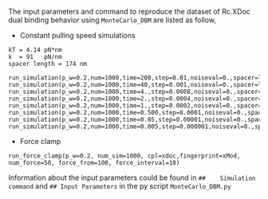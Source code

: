 The input parameters and command to reproduce the dataset of Rc.XDoc dual binding behavior using `MonteCarlo_DBM` are listed as follow,

- Constant pulling speed simulations
```
kT = 4.14 pN*nm
k  = 91   pN/nm
spacer length = 174 nm
```

```
run_simulation(p_w=0.2,num=1000,time=200,step=0.01,noiseval=0.,spacer=linker,cpl=xdoc,ldr=load,fingerprint=xMod,forceramp=False,speed=1.,k=91.,savecurves=False)
run_simulation(p_w=0.2,num=1000,time=40,step=0.001,noiseval=0.,spacer=linker,cpl=xdoc,ldr=load,fingerprint=xMod,forceramp=False,speed=10.,k=91.,savecurves=False)
run_simulation(p_w=0.2,num=1000,time=4.,step=0.0008,noiseval=0.,spacer=linker,cpl=xdoc,ldr=load,fingerprint=xMod,forceramp=False,speed=100.,k=91.,savecurves=False)
run_simulation(p_w=0.2,num=1000,time=2.,step=0.0004,noiseval=0.,spacer=linker,cpl=xdoc,ldr=load,fingerprint=xMod,forceramp=False,speed=400.,k=91.,savecurves=False)
run_simulation(p_w=0.2,num=1000,time=1.,step=0.0002,noiseval=0.,spacer=linker,cpl=xdoc,ldr=load,fingerprint=xMod,forceramp=False,speed=1600.,k=91.,savecurves=False)
run_simulation(p_w=0.2,num=1000,time=0.500,step=0.0001,noiseval=0.,spacer=linker,cpl=xdoc,ldr=load,fingerprint=xMod,forceramp=False,speed=6400.,k=91.,savecurves=False)
run_simulation(p_w=0.2,num=1000,time=0.05,step=0.00001,noiseval=0.,spacer=linker,cpl=xdoc,ldr=load,fingerprint=xMod,forceramp=False,speed=100000.,k=91.,savecurves=False)
run_simulation(p_w=0.2,num=1000,time=0.005,step=0.000001,noiseval=0.,spacer=linker,cpl=xdoc,ldr=load,fingerprint=xMod,forceramp=False,speed=1000000.,k=91.,savecurves=False)
```


- Force clamp
```
run_force_clamp(p_w=0.2, num_sim=1000, cpl=xdoc,fingerprint=xMod, num_force=50, force_from=100, force_interval=10)
```

Information about the input parameters could be found in `##	Simulation command` and `##	Input Parameters` in the py script `MonteCarlo_DBM.py`

